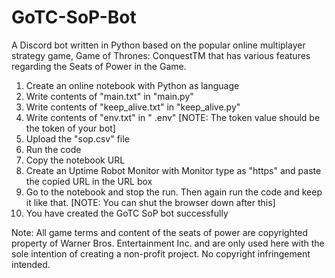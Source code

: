 # GoTC-SoP-Bot
A Discord bot written in Python based on the popular online multiplayer strategy game, Game of Thrones: ConquestTM that has various features regarding the Seats of Power in the Game.

1. Create an online notebook with Python as language
2. Write contents of "main.txt" in "main.py"
3. Write contents of "keep_alive.txt" in "keep_alive.py"
4. Write contents of "env.txt" in " .env" [NOTE: The token value should be the token of your bot]
5. Upload the "sop.csv" file
6. Run the code
7. Copy the notebook URL
8. Create an Uptime Robot Monitor with Monitor type as "https" and paste the copied URL in the URL box
9. Go to the notebook and stop the run. Then again run the code and keep it like that. [NOTE: You can shut the browser down after this]
10. You have created the GoTC SoP bot successfully

Note: All game terms and content of the seats of power are copyrighted property of Warner Bros. Entertainment Inc. and are only used here with the sole intention of creating a non-profit project. No copyright infringement intended.

